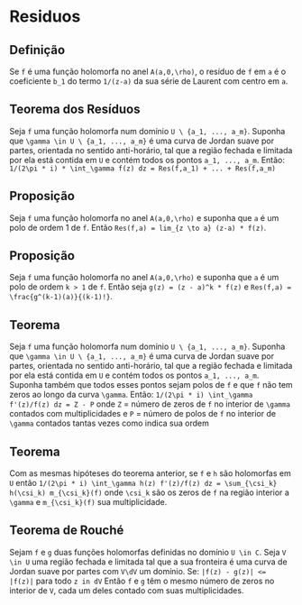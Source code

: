 Residuos
========

Definição
---------
Se `f` é uma função holomorfa no anel `A(a,0,\rho)`, o resíduo de `f` em `a` é o coeficiente `b_1`
do termo `1/(z-a)` da sua série de Laurent com centro em `a`.

Teorema dos Resíduos
--------------------
Seja `f` uma função holomorfa num domínio `U \ {a_1, ..., a_m}`.
Suponha que `\gamma \in U \ {a_1, ..., a_m}` é uma curva de Jordan suave por partes, orientada no sentido anti-horário,
tal que a região fechada e limitada por ela está contida em `U` e contém todos os pontos `a_1, ..., a_m`. Então:
`1/(2\pi * i) * \int_\gamma f(z) dz = Res(f,a_1) + ... + Res(f,a_m)`

Proposição
----------
Seja `f` uma função holomorfa no anel `A(a,0,\rho)` e suponha que `a` é um polo de ordem 1 de `f`.
Então `Res(f,a) = lim_{z \to a} (z-a) * f(z)`.

Proposição
----------
Seja `f` uma função holomorfa no anel `A(a,0,\rho)` e suponha que `a` é um polo de ordem `k > 1` de `f`.
Então seja `g(z) = (z - a)^k * f(z)` e `Res(f,a) = \frac{g^(k-1)(a)}{(k-1)!}`.

Teorema
-------
Seja `f` uma função holomorfa num domínio `U \ {a_1, ..., a_m}`.
Suponha que `\gamma \in U \ {a_1, ..., a_m}` é uma curva de Jordan suave por partes, orientada no sentido anti-horário,
tal que a região fechada e limitada por ela está contida em `U` e contém todos os pontos `a_1, ..., a_m`.
Suponha também que todos esses pontos sejam polos de `f` e que `f` não tem zeros ao longo da curva `\gamma`. Então:
`1/(2\pi * i) \int_\gamma f'(z)/f(z) dz = Z - P`
onde `Z` = número de zeros de `f` no interior de `\gamma` contados com multiplicidades e
`P` = número de polos de `f` no interior de `\gamma` contados tantas vezes como indica sua ordem

Teorema
-------
Com as mesmas hipóteses do teorema anterior, se `f` e `h` são holomorfas em `U` então
`1/(2\pi * i) \int_\gamma h(z) f'(z)/f(z) dz = \sum_{\csi_k} h(\csi_k) m_{\csi_k}(f)`
onde `\csi_k` são os zeros de `f` na região interior a `\gamma` e 
`m_{\csi_k}(f)` sua multiplicidade.

Teorema de Rouché
-----------------
Sejam `f` e `g` duas funções holomorfas definidas no domínio `U \in C`.
Seja `V \in U` uma região fechada e limitada tal que a sua fronteira é uma curva de Jordan suave por partes com `V\dV` um domínio. Se:
`|f(z) - g(z)| <= |f(z)|` para todo `z in dV`
Então `f` e `g` têm o mesmo número de zeros no interior de `V`, cada um deles contado com suas multiplicidades.
